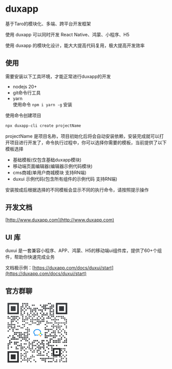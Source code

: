 # duxapp

基于Taro的模块化、多端、跨平台开发框架

使用 duxapp 可以同时开发 React Native、鸿蒙、小程序、H5

使用 duxapp 的模块化设计，能大大提高代码复用，极大提高开发效率

## 使用

需要安装以下工具环境，才能正常进行duxapp的开发

- nodejs 20+
- git命令行工具
- yarn  
使用命令 `npm i yarn -g` 安装

使用命令创建项目
```bash
npx duxapp-cli create projectName
```

projectName 是项目名称，项目初始化后将会自动安装依赖，安装完成就可以打开项目进行开发了，命令执行过程中，你可以选择你需要的模板，当前提供了以下模板选择

- 基础模板(仅包含基础duxapp模块)
- 移动端页面编辑器(编辑器示例代码模块)
- cms商城(单用户商城模块 支持RN端)
- duxui 示例代码(包含所有组件的示例代码 支持RN端)

安装按成后根据选择的不同模板会显示不同的执行命令，请按照提示操作

## 开发文档

[http://www.duxapp.com](http://www.duxapp.com)

## UI 库

duxui 是一套兼容小程序、APP、鸿蒙、H5的移动端ui组件库，提供了60+个组件，帮助你快速完成业务

文档极示例：[https://duxapp.com/docs/duxui/start](https://duxapp.com/docs/duxui/start)

## 官方群聊

<img src="https://github.com/duxapp/.github/raw/main/profile/wexin.png" width="200" />
